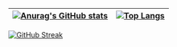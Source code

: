 | [![Anurag's GitHub stats](https://github-readme-stats.vercel.app/api?username=lnngn&theme=graywhite&hide_border=true)](https://github.com/anuraghazra/github-readme-stats) | [![Top Langs](https://github-readme-stats.vercel.app/api/top-langs/?username=lnngn&theme=graywhite&layout=compact&langs_count=8&hide_border=true&card_width=400)](https://github.com/anuraghazra/github-readme-stats)    |
| :---:   | :---: | 

[![GitHub Streak](https://streak-stats.demolab.com/?user=lnngn&card_width=1000&theme=graywhite&border_radius=0)](https://git.io/streak-stats)

